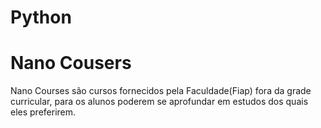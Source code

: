 # Python
<h1>Nano Cousers</h1>
Nano Courses são cursos fornecidos pela Faculdade(Fiap) fora da grade curricular, para os alunos poderem se aprofundar em estudos dos quais eles preferirem.
